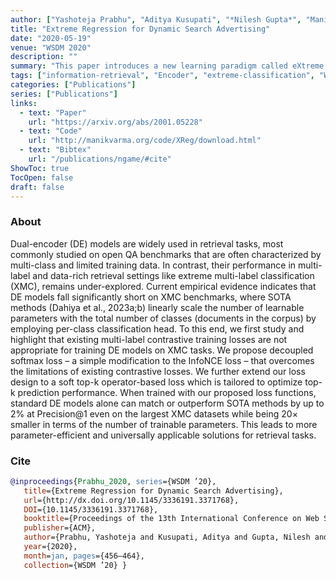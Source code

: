 ```yaml
---
author: ["Yashoteja Prabhu", "Aditya Kusupati", "*Nilesh Gupta*", "Manik Varma"]
title: "Extreme Regression for Dynamic Search Advertising"
date: "2020-05-19"
venue: "WSDM 2020"
description: ""
summary: "This paper introduces a new learning paradigm called eXtreme Regression (XR) whose objective is to accurately predict the numerical degrees of relevance of an extremely large number of labels to a data point. XR can provide elegant solutions to many large-scale ranking and recommendation applications including Dynamic Search Advertising (DSA)."
tags: ["information-retrieval", "Encoder", "extreme-classification", "WSDM"]
categories: ["Publications"]
series: ["Publications"]
links:
  - text: "Paper"
    url: "https://arxiv.org/abs/2001.05228"
  - text: "Code"
    url: "http://manikvarma.org/code/XReg/download.html"
  - text: "Bibtex"
    url: "/publications/ngame/#cite"
ShowToc: true
TocOpen: false
draft: false
---
```


### About
Dual-encoder (DE) models are widely used in retrieval tasks, most commonly studied on open QA benchmarks that are often characterized by multi-class and limited training data. In contrast, their performance in multi-label and data-rich retrieval settings like extreme multi-label classification (XMC), remains under-explored. Current empirical evidence indicates that DE models fall significantly short on XMC benchmarks, where SOTA methods (Dahiya et al., 2023a;b) linearly scale the number of learnable parameters with the total number of classes (documents in the corpus) by employing per-class classification head. To this end, we first study and highlight that existing multi-label contrastive training losses are not appropriate for training DE models on XMC tasks. We propose decoupled softmax loss – a simple modification to the InfoNCE loss – that overcomes the limitations of existing contrastive losses. We further extend our loss design to a soft top-k operator-based loss which is tailored to optimize top-k prediction performance. When trained with our proposed loss functions, standard DE models alone can match or outperform SOTA methods by up to 2% at Precision@1 even on the largest XMC datasets while being 20× smaller in terms of the number of trainable parameters. This leads to more parameter-efficient and universally applicable solutions for retrieval tasks.

### Cite
```bib
@inproceedings{Prabhu_2020, series={WSDM ’20},
   title={Extreme Regression for Dynamic Search Advertising},
   url={http://dx.doi.org/10.1145/3336191.3371768},
   DOI={10.1145/3336191.3371768},
   booktitle={Proceedings of the 13th International Conference on Web Search and Data Mining},
   publisher={ACM},
   author={Prabhu, Yashoteja and Kusupati, Aditya and Gupta, Nilesh and Varma, Manik},
   year={2020},
   month=jan, pages={456–464},
   collection={WSDM ’20} }
```